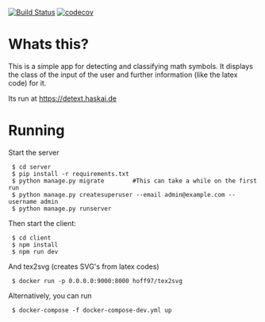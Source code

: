 [![Build Status](https://travis-ci.com/Hoff97/detext.svg?branch=develop)](https://travis-ci.com/Hoff97/detext) [![codecov](https://codecov.io/gh/Hoff97/detext/branch/develop/graph/badge.svg)](https://codecov.io/gh/Hoff97/detext)

# Whats this?

This is a simple app for detecting and classifying math symbols. It displays the class of the input of the user
and further information (like the latex code) for it.

Its run at https://detext.haskai.de

# Running

Start the server
```
 $ cd server
 $ pip install -r requirements.txt
 $ python manage.py migrate        #This can take a while on the first run
 $ python manage.py createsuperuser --email admin@example.com --username admin
 $ python manage.py runserver
```

Then start the client:
```
 $ cd client
 $ npm install
 $ npm run dev
```

And tex2svg (creates SVG's from latex codes)

```
 $ docker run -p 0.0.0.0:9000:8000 hoff97/tex2svg
```

Alternatively, you can run

```
 $ docker-compose -f docker-compose-dev.yml up
```
